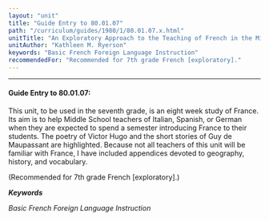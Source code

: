 ```yaml
---
layout: "unit"
title: "Guide Entry to 80.01.07"
path: "/curriculum/guides/1980/1/80.01.07.x.html"
unitTitle: "An Exploratory Approach to the Teaching of French in the Middle School"
unitAuthor: "Kathleen M. Ryerson"
keywords: "Basic French Foreign Language Instruction"
recommendedFor: "Recommended for 7th grade French [exploratory]."
---
```

<body>
<hr/>
<h4>
Guide Entry to 80.01.07:
</h4>
This unit, to be used in the seventh grade, is an eight week study of France.  Its aim is to help Middle School teachers of Italian, Spanish, or German when they are expected to spend a semester introducing France to their students.  The poetry of Victor Hugo and the short stories of Guy de Maupassant are highlighted.  Because not all teachers of this unit will be familiar with France, I have included appendices devoted to geography, history, and vocabulary.
<p>
(Recommended for 7th grade French [exploratory].)
</p>
<p>
<b>
<i>
Keywords
</i>
</b>
<br/>
</p>
<p>
<i>
Basic French Foreign Language Instruction
</i>
</p>
</body>